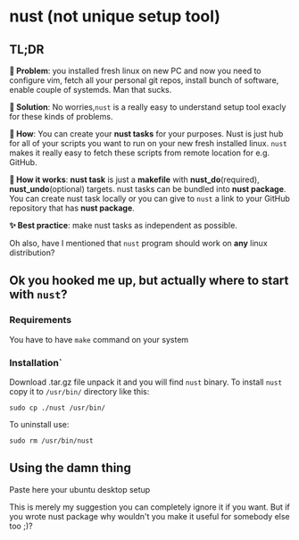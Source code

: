 # nust (not unique setup tool)

## TL;DR

**🚩 Problem**: you installed fresh linux on new PC and now you need to configure vim, fetch all your personal git repos, install bunch of software, enable couple of systemds. Man that sucks. 

**🎯 Solution**: No worries,`nust` is a really easy to understand setup tool exacly for these kinds of problems.

**🧐 How**: You can create your **nust tasks** for your purposes. Nust is just hub for all of your scripts you want to run on your new fresh installed linux. `nust` makes it really easy to fetch these scripts from remote location for e.g. GitHub. 

**🤔 How it works**: **nust task** is just a **makefile** with **nust_do**(required), **nust_undo**(optional) targets. nust tasks can be bundled into **nust package**. You can create nust task locally or you can give to `nust` a link to your GitHub repository that has **nust package**. 

**✨ Best practice**: make nust tasks as independent as possible. 

Oh also, have I mentioned that `nust` program should work on **any** linux distribution? 

## Ok you hooked me up, but actually where to start with `nust`? 

### Requirements

You have to have `make` command on your system

### Installation`

Download .tar.gz file unpack it and you will find `nust` binary. To install `nust` copy it to `/usr/bin/` directory like this:
```
sudo cp ./nust /usr/bin/
```

To uninstall use:
```
sudo rm /usr/bin/nust
```

## Using the damn thing

Paste here your ubuntu desktop setup

This is merely my suggestion you can completely ignore it if you want. But if you wrote nust package why wouldn't you make it useful for somebody else too ;)?